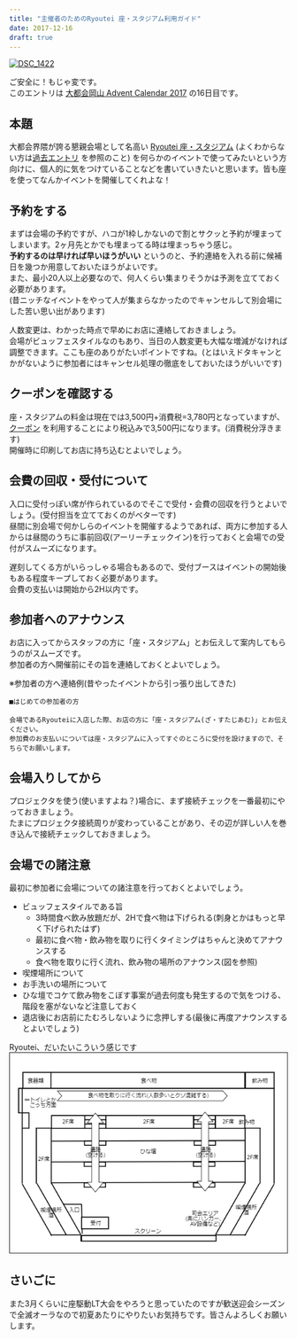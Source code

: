 ```yaml
---
title: "主催者のためのRyoutei 座・スタジアム利用ガイド"
date: 2017-12-16
draft: true
---
```


<a data-flickr-embed="true"  href="https://www.flickr.com/photos/zephiransas/35002354133/in/album-72157682866520502/lightbox/" title="DSC_1422"><img src="https://farm5.staticflickr.com/4229/35002354133_4e38b52e31_b.jpg" width="1024" height="684" alt="DSC_1422"></a><script async src="//embedr.flickr.com/assets/client-code.js" charset="utf-8"></script>

ご安全に！もじゃ変です。  
このエントリは [大都会岡山 Advent Calendar 2017](https://adventar.org/calendars/2259) の16日目です。

## 本題

大都会界隈が誇る懇親会場として名高い [Ryoutei 座・スタジアム](http://www.233-3959.com/pc/ryoutei/disp_catalogue.php?key=13) (よくわからない方は[過去エントリ](http://shizone.github.io/2014/09/03/0024/) を参照のこと) を何らかのイベントで使ってみたいという方向けに、個人的に気をつけていることなどを書いていきたいと思います。皆も座を使ってなんかイベントを開催してくれよな！

## 予約をする

まずは会場の予約ですが、ハコが1枠しかないので割とサクッと予約が埋まってしまいます。2ヶ月先とかでも埋まってる時は埋まっちゃう感じ。  
**予約するのは早ければ早いほうがいい** というのと、予約連絡を入れる前に候補日を幾つか用意しておいたほうがよいです。  
また、最小20人以上必要なので、何人くらい集まりそうかは予測を立てておく必要があります。  
(昔ニッチなイベントをやって人が集まらなかったのでキャンセルして別会場にした苦い思い出があります)

人数変更は、わかった時点で早めにお店に連絡しておきましょう。  
会場がビュッフェスタイルなのもあり、当日の人数変更も大幅な増減がなければ調整できます。ここも座のありがたいポイントですね。(とはいえドタキャンとかがないように参加者にはキャンセル処理の徹底をしておいたほうがいいです)

## クーポンを確認する

座・スタジアムの料金は現在では3,500円+消費税=3,780円となっていますが、 [クーポン](http://www.233-3959.com/pc/ryoutei/coupon.php) を利用することにより税込みで3,500円になります。(消費税分浮きます)  
開催時に印刷してお店に持ち込むとよいでしょう。

## 会費の回収・受付について

入口に受付っぽい席が作られているのでそこで受付・会費の回収を行うとよいでしょう。(受付担当を立てておくのがベターです)  
昼間に別会場で何かしらのイベントを開催するようであれば、両方に参加する人からは昼間のうちに事前回収(アーリーチェックイン)を行っておくと会場での受付がスムーズになります。

遅刻してくる方がいらっしゃる場合もあるので、受付ブースはイベントの開始後もある程度キープしておく必要があります。  
会費の支払いは開始から2H以内です。

## 参加者へのアナウンス

お店に入ってからスタッフの方に「座・スタジアム」とお伝えして案内してもらうのがスムーズです。  
参加者の方へ開催前にその旨を連絡しておくとよいでしょう。

※参加者の方へ連絡例(昔やったイベントから引っ張り出してきた)

```
■はじめての参加者の方

会場であるRyouteiに入店した際、お店の方に「座・スタジアム(ざ・すたじあむ)」とお伝えください。
参加費のお支払いについては座・スタジアムに入ってすぐのところに受付を設けますので、そちらでお願いします。
```

## 会場入りしてから

プロジェクタを使う(使いますよね？)場合に、まず接続チェックを一番最初にやっておきましょう。  
たまにプロジェクタ接続周りが変わっていることがあり、その辺が詳しい人を巻き込んで接続チェックしておきましょう。  

## 会場での諸注意

最初に参加者に会場についての諸注意を行っておくとよいでしょう。

* ビュッフェスタイルである旨
  * 3時間食べ飲み放題だが、2Hで食べ物は下げられる(刺身とかはもっと早く下げられたはず)
  * 最初に食べ物・飲み物を取りに行くタイミングはちゃんと決めてアナウンスする
  * 食べ物を取りに行く流れ、飲み物の場所のアナウンス(図を参照)
* 喫煙場所について
* お手洗いの場所について
* ひな壇でコケて飲み物をこぼす事案が過去何度も発生するので気をつける、階段を塞がないなど注意しておく
* 退店後にお店前にたむろしないように念押しする(最後に再度アナウンスするとよいでしょう)

Ryoutei、だいたいこういう感じです![座の平面図(ざっくり)](/images/za.png)

## さいごに

また3月くらいに座駆動LT大会をやろうと思っていたのですが歓送迎会シーズンで全滅オーラなので初夏あたりにやりたいお気持ちです。皆さんよろしくお願いします。